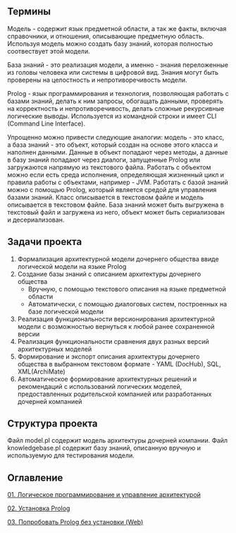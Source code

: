 ## Термины

Модель - содержит язык предметной области, а так же факты, включая справочники, и отношения, описывающие предметную область. Используя модель можно создать базу знаний, которая полностью соотвествует этой модели.

База знаний - это реализация модели, а именно - знания переложенные из головы человека или системы в цифровой вид. Знания могут быть проверены на целостность и непротиворечивость модели.

Prolog - язык программирования и технология, позволяющая работать с базами знаний, делать к ним запросы, обогащать данными, проверять на корректность и непротиворечивость, делать сложные рекурсивные логические выводы. Используется из командной строки и имеет CLI (Command Line Interface).

Упрощенно можно привести следующие аналогии: модель - это класс, а база знаний - это объект, который создан на основе этого класса и наполнен данными. Данные в объект попадают через методы, а данные в базу знаний попадают через диалоги, запущенные Prolog или загружаются напрямую из текстового файла. Работать с объектом можно если есть среда исполнения, определяющая жизненный цикл и правила работы с объектами, например - JVM. Работать с базой знаний можно с помощью Prolog, который является средой для управления базами знаний. Класс описывается в текстовом файле и модель описывается в текстовом файле. База знаний может быть выгружена в текстовый файл и загружена из него, объект может быть сериализован и десериализован.

## Задачи проекта

1. Формализация архитектурной модели дочернего общества ввиде логической модели на языке Prolog
2. Создание базы знаний с описанием архитектуры дочернего общества
     - Вручную, с помощью текстового описания на языке предметной области
     - Автоматически, с помощью диалоговых систем, построенных на базе логической модели
4. Реализация функциональности версионирования архитектурной модели с возможностью вернуться к любой ранее сохраненной версии
5. Реализация функциональности сравнения двух разных версий архитектурных моделей
6. Формирование и экспорт описания архитектуры дочернего общества в выбранном текстовом формате - YAML (DocHub), SQL, XML(ArchiMate)
7. Автоматическое формирование архитектурных решений и рекомендаций с использований логических моделей, предоставленных родительской компанией или разработанных дочерней компанией

## Структура проекта

Файл model.pl содержит модель архитектуры дочерней компании. 
Файл knowledgebase.pl содержит базу знаний, описанную вручную и используемую для тестирования модели. 

## Оглавление

[01. Логическое программирование и управление архитектурой](https://github.com/xantia88/logic/wiki/%D0%9B%D0%BE%D0%B3%D0%B8%D1%87%D0%B5%D1%81%D0%BA%D0%BE%D0%B5-%D0%BF%D1%80%D0%BE%D0%B3%D1%80%D0%B0%D0%BC%D0%BC%D0%B8%D1%80%D0%BE%D0%B2%D0%B0%D0%BD%D0%B8%D0%B5)

[02. Установка Prolog](https://github.com/xantia88/logic/wiki/%D0%A3%D1%81%D1%82%D0%B0%D0%BD%D0%BE%D0%B2%D0%BA%D0%B0-Prolog)

[03. Попробовать Prolog без установки (Web)](https://github.com/xantia88/logic/wiki/%D0%9F%D0%BE%D0%BF%D1%80%D0%BE%D0%B1%D0%BE%D0%B2%D0%B0%D1%82%D1%8C-Prolog-%D0%B1%D0%B5%D0%B7-%D1%83%D1%81%D1%82%D0%B0%D0%BD%D0%BE%D0%B2%D0%BA%D0%B8-(Web))


  
  
  
